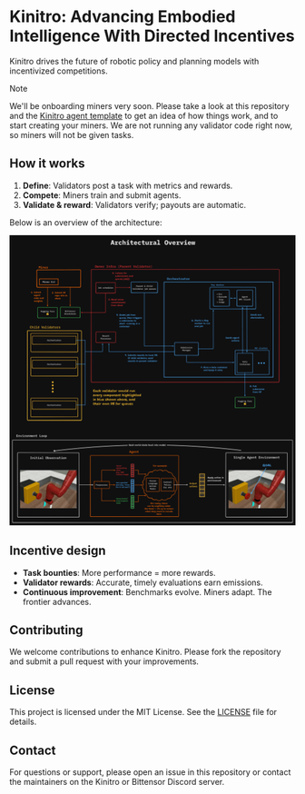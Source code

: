 # Kinitro: Advancing Embodied Intelligence With Directed Incentives

Kinitro drives the future of robotic policy and planning models with incentivized competitions.

> [!NOTE]
> We'll be onboarding miners very soon. Please take a look at this repository and the [Kinitro agent template](https://github.com/threetau/kinitro-agent-template) to get an idea of how things work, and to start creating your miners. We are not running any validator code right now, so miners will not be given tasks.

## How it works

1. **Define**: Validators post a task with metrics and rewards.
2. **Compete**: Miners train and submit agents.
3. **Validate & reward**: Validators verify; payouts are automatic.

Below is an overview of the architecture:

![Architectural overview](./architecture-overview.png)

## Incentive design

- **Task bounties**: More performance = more rewards.
- **Validator rewards**: Accurate, timely evaluations earn emissions.
- **Continuous improvement**: Benchmarks evolve. Miners adapt. The frontier advances.

## Contributing

We welcome contributions to enhance Kinitro. Please fork the repository and submit a pull request with your improvements.

## License

This project is licensed under the MIT License. See the [LICENSE](./LICENSE) file for details.

## Contact

For questions or support, please open an issue in this repository or contact the maintainers on the Kinitro or Bittensor Discord server.
